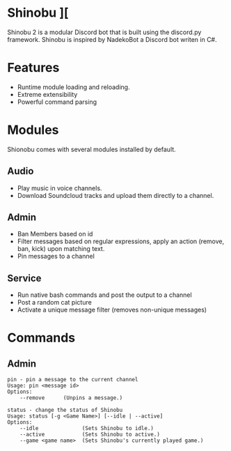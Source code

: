 # Shinobu ][
Shinobu 2 is a modular Discord bot that is built using the discord.py framework.  Shinobu is inspired by NadekoBot a Discord bot writen in C#.  

# Features
* Runtime module loading and reloading.
* Extreme extensibility
* Powerful command parsing

# Modules
Shionobu comes with several modules installed by default.
## Audio
* Play music in voice channels. 
* Download Soundcloud tracks and upload them directly to a channel.

## Admin
* Ban Members based on id
* Filter messages based on regular expressions, apply an action (remove, ban, kick) upon matching text.
* Pin messages to a channel

## Service
* Run native bash commands and post the output to a channel
* Post a random cat picture
* Activate a unique message filter (removes non-unique messages)

# Commands

## Admin

```
pin - pin a message to the current channel
Usage: pin <message id>
Options:
    --remove      (Unpins a message.)
```

```
status - change the status of Shinobu
Usage: status [-g <Game Name>] [--idle | --active]
Options:
    --idle              (Sets Shinobu to idle.)
    --active            (Sets Shinobu to active.)
    --game <game name>  (Sets Shinobu's currently played game.)
```
